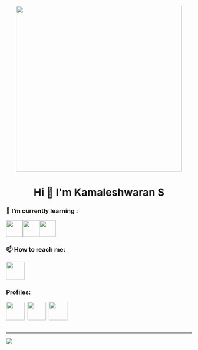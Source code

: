 <div align="center"><img  src="https://im4.ezgif.com/tmp/ezgif-4-daceb6e10d.gif" width="450" ></div>
<h1 align="center"> Hi 👋 I'm Kamaleshwaran S</h1>

<h3>🌱 I’m currently learning :</h3>

<img src="https://img.icons8.com/external-flaticons-flat-flat-icons/1x/external-java-computer-programming-flaticons-flat-flat-icons.png" width="45"><img src="https://img.icons8.com/fluency/256/c-plus-plus-logo.png" width="45"><img src="https://img.icons8.com/fluency/256/python.png" width="45">

<h3>📫 How to reach me:</h3>

<a href="mailto:shankarkamal52@gmail.com"> 
<img src="https://img.icons8.com/bubbles/1x/gmail-new.png"width="50"></a><br>

<h3> Profiles:</h3>
<a href="https://www.linkedin.com/in/kamaleshwaran-s-21654224b">
<img src="https://img.icons8.com/external-justicon-lineal-color-justicon/256/external-linkedin-social-media-justicon-lineal-color-justicon.png" width="50"></a>&nbsp

<a href="https://www.facebook.com/kamaleshwaran.shankar?mibextid=ZbWKwL ">
<img src="https://img.icons8.com/external-justicon-lineal-color-justicon/256/external-facebook-social-media-justicon-lineal-color-justicon.png" width="50"></a>&nbsp

<a href="https://twitter.com/Kamaleshwaran_3?t=jk3FaXFUiVZtsazx_Y_v_A&s=09">
<img src="https://img.icons8.com/external-justicon-lineal-color-justicon/256/external-twitter-social-media-justicon-lineal-color-justicon.png" width="50"></a><br><br>
<hr>
<a href="https://github.com/Kamaleshwaran11">
<img src="https://raw.githubusercontent.com/kishanrajput23/kishanrajput23/main/images/footer.png"></a>
